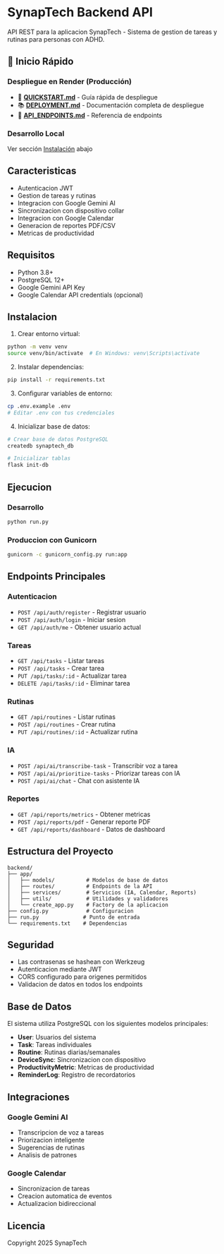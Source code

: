 # SynapTech Backend API

API REST para la aplicacion SynapTech - Sistema de gestion de tareas y rutinas para personas con ADHD.

## 🚀 Inicio Rápido

### Despliegue en Render (Producción)
- 📖 **[QUICKSTART.md](QUICKSTART.md)** - Guía rápida de despliegue
- 📚 **[DEPLOYMENT.md](DEPLOYMENT.md)** - Documentación completa de despliegue
- 📡 **[API_ENDPOINTS.md](API_ENDPOINTS.md)** - Referencia de endpoints

### Desarrollo Local
Ver sección [Instalación](#instalacion) abajo

## Caracteristicas

- Autenticacion JWT
- Gestion de tareas y rutinas
- Integracion con Google Gemini AI
- Sincronizacion con dispositivo collar
- Integracion con Google Calendar
- Generacion de reportes PDF/CSV
- Metricas de productividad

## Requisitos

- Python 3.8+
- PostgreSQL 12+
- Google Gemini API Key
- Google Calendar API credentials (opcional)

## Instalacion

1. Crear entorno virtual:
```bash
python -m venv venv
source venv/bin/activate  # En Windows: venv\Scripts\activate
```

2. Instalar dependencias:
```bash
pip install -r requirements.txt
```

3. Configurar variables de entorno:
```bash
cp .env.example .env
# Editar .env con tus credenciales
```

4. Inicializar base de datos:
```bash
# Crear base de datos PostgreSQL
createdb synaptech_db

# Inicializar tablas
flask init-db
```

## Ejecucion

### Desarrollo
```bash
python run.py
```

### Produccion con Gunicorn
```bash
gunicorn -c gunicorn_config.py run:app
```

## Endpoints Principales

### Autenticacion
- `POST /api/auth/register` - Registrar usuario
- `POST /api/auth/login` - Iniciar sesion
- `GET /api/auth/me` - Obtener usuario actual

### Tareas
- `GET /api/tasks` - Listar tareas
- `POST /api/tasks` - Crear tarea
- `PUT /api/tasks/:id` - Actualizar tarea
- `DELETE /api/tasks/:id` - Eliminar tarea

### Rutinas
- `GET /api/routines` - Listar rutinas
- `POST /api/routines` - Crear rutina
- `PUT /api/routines/:id` - Actualizar rutina

### IA
- `POST /api/ai/transcribe-task` - Transcribir voz a tarea
- `POST /api/ai/prioritize-tasks` - Priorizar tareas con IA
- `POST /api/ai/chat` - Chat con asistente IA

### Reportes
- `GET /api/reports/metrics` - Obtener metricas
- `POST /api/reports/pdf` - Generar reporte PDF
- `GET /api/reports/dashboard` - Datos de dashboard

## Estructura del Proyecto

```
backend/
├── app/
│   ├── models/          # Modelos de base de datos
│   ├── routes/          # Endpoints de la API
│   ├── services/        # Servicios (IA, Calendar, Reports)
│   ├── utils/           # Utilidades y validadores
│   └── create_app.py    # Factory de la aplicacion
├── config.py            # Configuracion
├── run.py              # Punto de entrada
└── requirements.txt    # Dependencias
```

## Seguridad

- Las contrasenas se hashean con Werkzeug
- Autenticacion mediante JWT
- CORS configurado para origenes permitidos
- Validacion de datos en todos los endpoints

## Base de Datos

El sistema utiliza PostgreSQL con los siguientes modelos principales:

- **User**: Usuarios del sistema
- **Task**: Tareas individuales
- **Routine**: Rutinas diarias/semanales
- **DeviceSync**: Sincronizacion con dispositivo
- **ProductivityMetric**: Metricas de productividad
- **ReminderLog**: Registro de recordatorios

## Integraciones

### Google Gemini AI
- Transcripcion de voz a tareas
- Priorizacion inteligente
- Sugerencias de rutinas
- Analisis de patrones

### Google Calendar
- Sincronizacion de tareas
- Creacion automatica de eventos
- Actualizacion bidireccional

## Licencia

Copyright 2025 SynapTech
